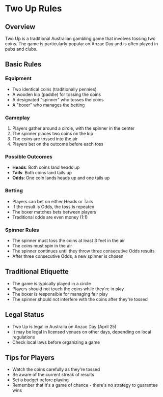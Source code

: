 # Two Up Rules

## Overview
Two Up is a traditional Australian gambling game that involves tossing two coins. The game is particularly popular on Anzac Day and is often played in pubs and clubs.

## Basic Rules

### Equipment
- Two identical coins (traditionally pennies)
- A wooden kip (paddle) for tossing the coins
- A designated "spinner" who tosses the coins
- A "boxer" who manages the betting

### Gameplay
1. Players gather around a circle, with the spinner in the center
2. The spinner places two coins on the kip
3. The coins are tossed into the air
4. Players bet on the outcome before each toss

### Possible Outcomes
- **Heads**: Both coins land heads up
- **Tails**: Both coins land tails up
- **Odds**: One coin lands heads up and one tails up

### Betting
- Players can bet on either Heads or Tails
- If the result is Odds, the toss is repeated
- The boxer matches bets between players
- Traditional odds are even money (1:1)

### Spinner Rules
- The spinner must toss the coins at least 3 feet in the air
- The coins must spin in the air
- The spinner continues until they throw three consecutive Odds results
- After three consecutive Odds, a new spinner is chosen

## Traditional Etiquette
- The game is typically played in a circle
- Players should not touch the coins while they're in play
- The boxer is responsible for managing fair play
- The spinner should not interfere with the coins after they're tossed

## Legal Status
- Two Up is legal in Australia on Anzac Day (April 25)
- It may be legal in licensed venues on other days, depending on local regulations
- Check local laws before organizing a game

## Tips for Players
- Watch the coins carefully as they're tossed
- Be aware of the current streak of results
- Set a budget before playing
- Remember that it's a game of chance - there's no strategy to guarantee wins 
